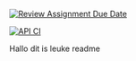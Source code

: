[![Review Assignment Due Date](https://classroom.github.com/assets/deadline-readme-button-24ddc0f5d75046c5622901739e7c5dd533143b0c8e959d652212380cedb1ea36.svg)](https://classroom.github.com/a/B9F4RYVR)

[![API CI](https://github.com/hugo8791/devops-hugo/actions/workflows/CI-API.yml/badge.svg)](https://github.com/hugo8791/devops-hugo/actions/workflows/CI-API.yml)



Hallo dit is leuke readme